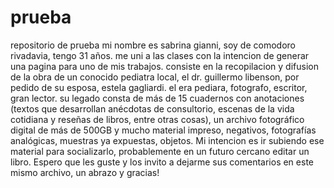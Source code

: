 # prueba
repositorio de prueba
mi nombre es sabrina gianni, soy de comodoro rivadavia, tengo 31 años. me uni a las clases con la intencion de generar una pagina para uno de mis trabajos. consiste en la recopilacion y difusion de la obra de un conocido pediatra local, el dr. guillermo libenson, por pedido de su esposa, estela gagliardi. el era pediara, fotografo, escritor, gran lector. su legado consta de más de 15 cuadernos con anotaciones (textos que desarrollan anécdotas de consultorio, escenas de la vida cotidiana y reseñas de libros, entre otras cosas), un archivo fotográfico digital de más de 500GB y mucho material impreso, negativos, fotografías analógicas, muestras ya expuestas, objetos. Mi intencion es ir subiendo ese material para socializarlo, probablemente en un futuro cercano editar un libro. Espero que les guste y los invito a dejarme sus comentarios en este mismo archivo, un abrazo y gracias!
